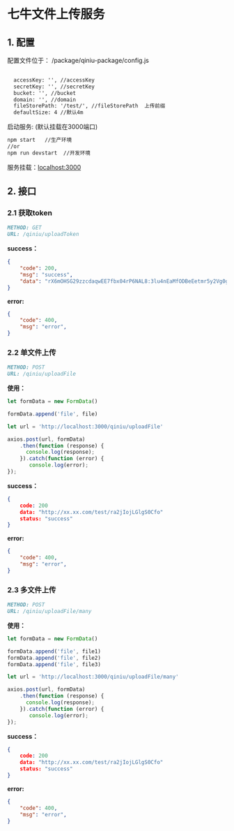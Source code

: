 # 七牛文件上传服务



## 1. 配置

配置文件位于： /package/qiniu-package/config.js

```markdown
  
  accessKey: '', //accessKey
  secretKey: '', //secretKey
  bucket: '', //bucket
  domain: '', //domain
  fileStorePath: '/test/', //fileStorePath  上传前缀
  defaultSize: 4 //默认4m    

```

启动服务: (默认挂载在3000端口)

```markdown
npm start   //生产环境
//or
npm run devstart  //开发环境
```

服务挂载：[localhost:3000](http://localhost:3000)



## 2. 接口

### 2.1 获取token

```markdown
METHOD: GET
URL: /qiniu/uploadToken
```



**success：**

```json
{
    "code": 200,
    "msg": "success",
    "data": "rX6mOHSG29zzcdaqwEE7fbx04rP6NAL8:3lu4nEaMfODBeEetmr5y2Vg0g0o=:eyJzY29wZSI6ImNpbWVpcmVuIiwiZGVjE2MDE0NTE1MTd9"
}
```



**error:**

```json
{
    "code": 400,
    "msg": "error",
}
```



### 2.2 单文件上传

```markdown
METHOD: POST
URL: /qiniu/uploadFile
```



**使用：**

```javascript
let formData = new FormData()

formData.append('file', file)

let url = 'http://localhost:3000/qiniu/uploadFile'

axios.post(url, formData)
	.then(function (response) {
      console.log(response);
	}).catch(function (error) {
       console.log(error);
});
```



**success：**

```json
{
    code: 200
	data: "http://xx.xx.com/test/ra2jIojLGlgS0Cfo"
	status: "success"
}
```



**error:**

```json
{
    "code": 400,
    "msg": "error",
}
```



### 2.3 多文件上传

```markdown
METHOD: POST
URL: /qiniu/uploadFile/many
```



**使用：**

```javascript
let formData = new FormData()

formData.append('file', file1)
formData.append('file', file2)
formData.append('file', file3)

let url = 'http://localhost:3000/qiniu/uploadFile/many'

axios.post(url, formData)
	.then(function (response) {
      console.log(response);
	}).catch(function (error) {
       console.log(error);
});
```



**success：**

```json
{
    code: 200
	data: "http://xx.xx.com/test/ra2jIojLGlgS0Cfo"
	status: "success"
}
```



**error:**

```json
{
    "code": 400,
    "msg": "error",
}
```

